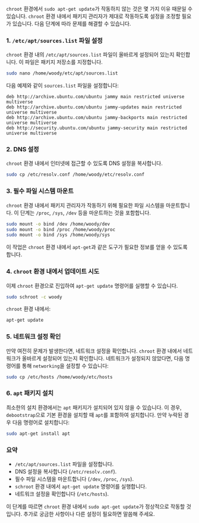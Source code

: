 `chroot` 환경에서 `sudo apt-get update`가 작동하지 않는 것은 몇 가지 이유 때문일 수 있습니다. `chroot` 환경 내에서 패키지 관리자가 제대로 작동하도록 설정을 조정할 필요가 있습니다. 다음 단계에 따라 문제를 해결할 수 있습니다.

### 1. `/etc/apt/sources.list` 파일 설정
`chroot` 환경 내의 `/etc/apt/sources.list` 파일이 올바르게 설정되어 있는지 확인합니다. 이 파일은 패키지 저장소를 지정합니다.

```bash
sudo nano /home/woody/etc/apt/sources.list
```

다음 예제와 같이 `sources.list` 파일을 설정합니다:

```plaintext
deb http://archive.ubuntu.com/ubuntu jammy main restricted universe multiverse
deb http://archive.ubuntu.com/ubuntu jammy-updates main restricted universe multiverse
deb http://archive.ubuntu.com/ubuntu jammy-backports main restricted universe multiverse
deb http://security.ubuntu.com/ubuntu jammy-security main restricted universe multiverse
```

### 2. DNS 설정
`chroot` 환경 내에서 인터넷에 접근할 수 있도록 DNS 설정을 복사합니다.

```bash
sudo cp /etc/resolv.conf /home/woody/etc/resolv.conf
```

### 3. 필수 파일 시스템 마운트
`chroot` 환경 내에서 패키지 관리자가 작동하기 위해 필요한 파일 시스템을 마운트합니다. 이 단계는 `/proc`, `/sys`, `/dev` 등을 마운트하는 것을 포함합니다.

```bash
sudo mount -o bind /dev /home/woody/dev
sudo mount -o bind /proc /home/woody/proc
sudo mount -o bind /sys /home/woody/sys
```

이 작업은 `chroot` 환경 내에서 `apt-get`과 같은 도구가 필요한 정보를 얻을 수 있도록 합니다.

### 4. `chroot` 환경 내에서 업데이트 시도
이제 `chroot` 환경으로 진입하여 `apt-get update` 명령어를 실행할 수 있습니다.

```bash
sudo schroot -c woody
```

`chroot` 환경 내에서:

```bash
apt-get update
```

### 5. 네트워크 설정 확인
만약 여전히 문제가 발생한다면, 네트워크 설정을 확인합니다. `chroot` 환경 내에서 네트워크가 올바르게 설정되어 있는지 확인합니다. 네트워크가 설정되지 않았다면, 다음 명령어를 통해 `networking`을 설정할 수 있습니다:

```bash
sudo cp /etc/hosts /home/woody/etc/hosts
```

### 6. `apt` 패키지 설치
최소한의 설치 환경에서는 `apt` 패키지가 설치되어 있지 않을 수 있습니다. 이 경우, `debootstrap`으로 기본 환경을 설치할 때 `apt`를 포함하여 설치합니다. 만약 누락된 경우 다음 명령어로 설치합니다:

```bash
sudo apt-get install apt
```

### 요약
- `/etc/apt/sources.list` 파일을 설정합니다.
- DNS 설정을 복사합니다 (`/etc/resolv.conf`).
- 필수 파일 시스템을 마운트합니다 (`/dev`, `/proc`, `/sys`).
- `schroot` 환경 내에서 `apt-get update` 명령어를 실행합니다.
- 네트워크 설정을 확인합니다 (`/etc/hosts`).

이 단계를 따르면 `chroot` 환경 내에서 `sudo apt-get update`가 정상적으로 작동할 것입니다. 추가로 궁금한 사항이나 다른 설정이 필요하면 말씀해 주세요.
